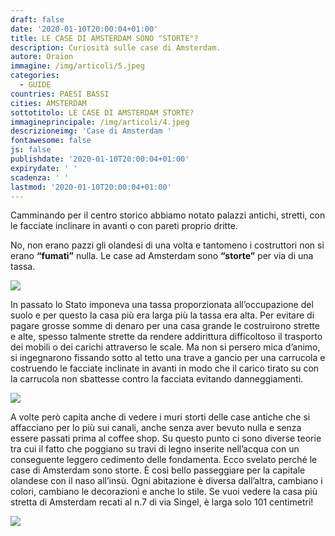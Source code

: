 ```yaml
---
draft: false
date: '2020-01-10T20:00:04+01:00'
title: LE CASE DI AMSTERDAM SONO "STORTE"?
description: Curiosità sulle case di Amsterdam.
autore: Oraion
immagine: /img/articoli/5.jpeg
categories:
  - GUIDE
countries: PAESI BASSI
cities: AMSTERDAM
sottotitolo: LE CASE DI AMSTERDAM STORTE?
immagineprincipale: /img/articoli/4.jpeg
descrizioneimg: 'Case di Amsterdam '
fontawesome: false
js: false
publishdate: '2020-01-10T20:00:04+01:00'
expirydate: ' '
scadenza: ' '
lastmod: '2020-01-10T20:00:04+01:00'
---
```

Camminando per il centro storico abbiamo notato palazzi antichi, stretti, con le facciate inclinare in avanti o con pareti proprio dritte.

No, non erano pazzi gli olandesi di una volta e tantomeno i costruttori non si erano **“fumati”** nulla.
Le case ad Amsterdam sono **“storte”** per via di una tassa.

![](/img/articoli/2.jpeg)

In passato lo Stato imponeva una tassa proporzionata all’occupazione del suolo e per questo la casa più era larga più la tassa era alta. Per evitare di pagare grosse somme di denaro per una casa grande le costruirono strette e alte, spesso talmente strette da rendere addirittura difficoltoso il trasporto dei mobili o dei carichi attraverso le scale. Ma non si persero mica d’animo, si ingegnarono fissando sotto al tetto una trave a gancio per una carrucola e costruendo le facciate inclinate in avanti in modo che il carico tirato su con la carrucola non sbattesse contro la facciata evitando danneggiamenti.

![](/img/articoli/1.jpeg)

A volte però capita anche di vedere i muri storti delle case antiche che si affacciano per lo più sui canali, anche senza aver bevuto nulla e senza essere passati prima al coffee shop. Su questo punto ci sono diverse teorie tra cui il fatto che poggiano su travi di legno inserite nell’acqua con un conseguente leggero cedimento delle fondamenta.
Ecco svelato perché le case di Amsterdam sono storte.
È così bello passeggiare per la capitale olandese con il naso all’insù. Ogni abitazione è diversa dall’altra, cambiano i colori, cambiano le decorazioni e anche lo stile.
Se vuoi vedere la casa più stretta di Amsterdam recati al n.7 di via Singel, è larga solo 101 centimetri!

![](/img/articoli/3.jpeg)
